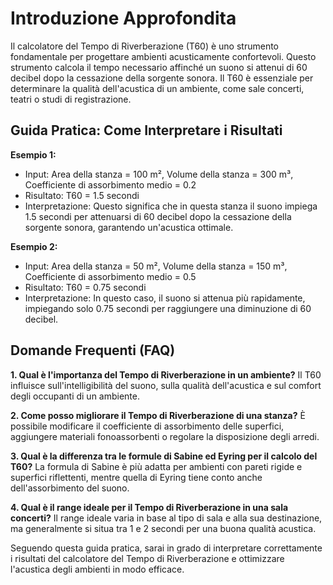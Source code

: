 # Introduzione Approfondita
Il calcolatore del Tempo di Riverberazione (T60) è uno strumento fondamentale per progettare ambienti acusticamente confortevoli. Questo strumento calcola il tempo necessario affinché un suono si attenui di 60 decibel dopo la cessazione della sorgente sonora. Il T60 è essenziale per determinare la qualità dell'acustica di un ambiente, come sale concerti, teatri o studi di registrazione.

## Guida Pratica: Come Interpretare i Risultati

**Esempio 1:**
- Input: Area della stanza = 100 m², Volume della stanza = 300 m³, Coefficiente di assorbimento medio = 0.2
- Risultato: T60 = 1.5 secondi
- Interpretazione: Questo significa che in questa stanza il suono impiega 1.5 secondi per attenuarsi di 60 decibel dopo la cessazione della sorgente sonora, garantendo un'acustica ottimale.

**Esempio 2:**
- Input: Area della stanza = 50 m², Volume della stanza = 150 m³, Coefficiente di assorbimento medio = 0.5
- Risultato: T60 = 0.75 secondi
- Interpretazione: In questo caso, il suono si attenua più rapidamente, impiegando solo 0.75 secondi per raggiungere una diminuzione di 60 decibel.

## Domande Frequenti (FAQ)

**1. Qual è l'importanza del Tempo di Riverberazione in un ambiente?**
Il T60 influisce sull'intelligibilità del suono, sulla qualità dell'acustica e sul comfort degli occupanti di un ambiente.

**2. Come posso migliorare il Tempo di Riverberazione di una stanza?**
È possibile modificare il coefficiente di assorbimento delle superfici, aggiungere materiali fonoassorbenti o regolare la disposizione degli arredi.

**3. Qual è la differenza tra le formule di Sabine ed Eyring per il calcolo del T60?**
La formula di Sabine è più adatta per ambienti con pareti rigide e superfici riflettenti, mentre quella di Eyring tiene conto anche dell'assorbimento del suono.

**4. Qual è il range ideale per il Tempo di Riverberazione in una sala concerti?**
Il range ideale varia in base al tipo di sala e alla sua destinazione, ma generalmente si situa tra 1 e 2 secondi per una buona qualità acustica.

Seguendo questa guida pratica, sarai in grado di interpretare correttamente i risultati del calcolatore del Tempo di Riverberazione e ottimizzare l'acustica degli ambienti in modo efficace.